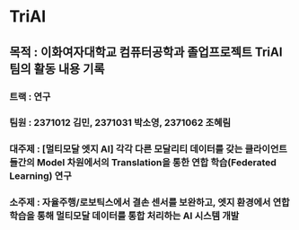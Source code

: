 # TriAI
## 목적 : 이화여자대학교 컴퓨터공학과 졸업프로젝트 TriAI 팀의 활동 내용 기록
### 트랙 : 연구
### 팀원 : 2371012 김민, 2371031 박소영, 2371062 조혜림
### 대주제 : [멀티모달 엣지 AI] 각각 다른 모달리티 데이터를 갖는 클라이언트들간의 Model 차원에서의 Translation을 통한 연합 학습(Federated Learning) 연구
### 소주제 :  자율주행/로보틱스에서 결손 센서를 보완하고, 엣지 환경에서 연합학습을 통해 멀티모달 데이터를 통합 처리하는 AI 시스템 개발
